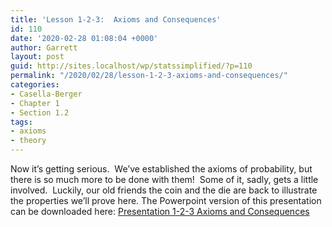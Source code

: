 ```yaml
---
title: 'Lesson 1-2-3:  Axioms and Consequences'
id: 110
date: '2020-02-28 01:08:04 +0000'
author: Garrett
layout: post
guid: http://sites.localhost/wp/statssimplified/?p=110
permalink: "/2020/02/28/lesson-1-2-3-axioms-and-consequences/"
categories:
- Casella-Berger
- Chapter 1
- Section 1.2
tags:
- axioms
- theory
---
```


Now it&#8217;s getting serious.  We&#8217;ve established the axioms of probability, but there is so much more to be done with them!  Some of it, sadly, gets a little involved.  Luckily, our old friends the coin and the die are back to illustrate the properties we&#8217;ll prove here. The Powerpoint version of this presentation can be downloaded here: [Presentation 1-2-3 Axioms and Consequences](/lessons/Presentation-1-2-3-Axioms-and-Consequences.pptx)

<object data="/lessons/Presentation-1-2-3-Axioms-and-Consequences.pdf" width="1000" height="1000" type='application/pdf'/>